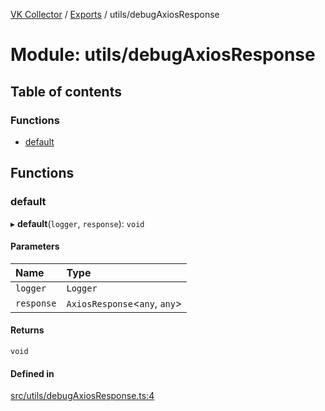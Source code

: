 [VK Collector](../README.md) / [Exports](../modules.md) / utils/debugAxiosResponse

# Module: utils/debugAxiosResponse

## Table of contents

### Functions

- [default](utils_debugAxiosResponse.md#default)

## Functions

### default

▸ **default**(`logger`, `response`): `void`

#### Parameters

| Name | Type |
| :------ | :------ |
| `logger` | `Logger` |
| `response` | `AxiosResponse`<`any`, `any`\> |

#### Returns

`void`

#### Defined in

[src/utils/debugAxiosResponse.ts:4](https://github.com/digitalchat-ru/digitalchat-vk-collector/blob/f91fa2b/src/utils/debugAxiosResponse.ts#L4)
